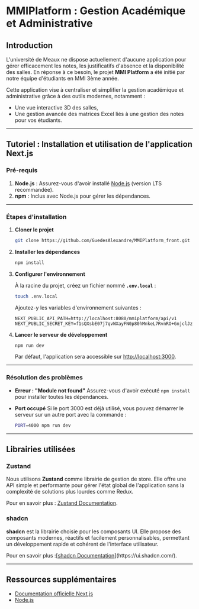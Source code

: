 # MMIPlatform : Gestion Académique et Administrative

## Introduction

L'université de Meaux ne dispose actuellement d'aucune application pour gérer efficacement les notes, les justificatifs d'absence et la disponibilité des salles. En réponse à ce besoin, le projet **MMI Platform** a été initié par notre équipe d'étudiants en MMI 3ème année.

Cette application vise à centraliser et simplifier la gestion académique et administrative grâce à des outils modernes, notamment :
- Une vue interactive 3D des salles,
- Une gestion avancée des matrices Excel liés à une gestion des notes pour vos étudiants.

---

## Tutoriel : Installation et utilisation de l'application Next.js

### Pré-requis
1. **Node.js** : Assurez-vous d'avoir installé [Node.js](https://nodejs.org/) (version LTS recommandée).
2. **npm** : Inclus avec Node.js pour gérer les dépendances.

---

### Étapes d'installation

1. **Cloner le projet**
   ```bash
   git clone https://github.com/GuedesAlexandre/MMIPlatform_front.git
   ```

2. **Installer les dépendances**
   ```bash
   npm install
   ```

3. **Configurer l'environnement**

   À la racine du projet, créez un fichier nommé **`.env.local`** :
   ```bash
   touch .env.local
   ```

   Ajoutez-y les variables d'environnement suivantes :  
   ```env
   NEXT_PUBLIC_API_PATH=http://localhost:8080/mmiplatform/api/v1
   NEXT_PUBLIC_SECRET_KEY=f1sQXsbE07j7qvWXayFN0p80hMnkeL7RvnRO+GnjclJzFkXao+S722PQHZTXhLoqMQEV+1VZnYIbeSHGFl1CStG5+h74Rbp9hoOYGi8kLj8nwbM3+9ZApWbFyc4SV2c76WkYFE/8MBvplUFFVIgM/PDp37VwA89RfDIoVYZDxbQ7oIlrNCT0he+OLf8tR8M7VIO4G/uk1hgRH821caLJaHZXZnx6TGgtjjloXnqfShvVrCpx8/qRuPJ5LlYOlVRoy0/RYr0gThhWoUbyxaVRNVK8gJugwtufSb2+Wgo1umQi2aMO0otkSBkJnqIpoJ9vqbUD37ka6yofSZ/SA7QUNg==
   ```

4. **Lancer le serveur de développement**
   ```bash
   npm run dev
   ```
   Par défaut, l'application sera accessible sur [http://localhost:3000](http://localhost:3000).

---

### Résolution des problèmes

- **Erreur : "Module not found"**
  Assurez-vous d'avoir exécuté `npm install` pour installer toutes les dépendances.

- **Port occupé**
  Si le port 3000 est déjà utilisé, vous pouvez démarrer le serveur sur un autre port avec la commande :
  ```bash
  PORT=4000 npm run dev
  ```
---

## Librairies utilisées

### **Zustand**

Nous utilisons **Zustand** comme librairie de gestion de store. Elle offre une API simple et performante pour gérer l'état global de l'application sans la complexité de solutions plus lourdes comme Redux.

Pour en savoir plus : [Zustand Documentation](https://zustand-demo.pmnd.rs/).

### **shadcn**

**shadcn** est la librairie choisie pour les composants UI. Elle propose des composants modernes, réactifs et facilement personnalisables, permettant un développement rapide et cohérent de l'interface utilisateur.

Pour en savoir plus :[[shadcn Documentation]([https://shadcn.dev/](https://ui.shadcn.com/))](https://ui.shadcn.com/).

---

## Ressources supplémentaires

- [Documentation officielle Next.js](https://nextjs.org/docs)
- [Node.js](https://nodejs.org/)
